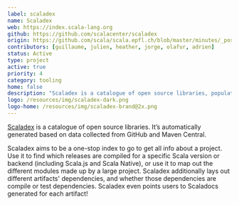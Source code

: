 ```yaml
---
label: scaladex
name: Scaladex
web: https://index.scala-lang.org
github: https://github.com/scalacenter/scaladex
origin: https://github.com/scala/scala.epfl.ch/blob/master/minutes/_posts/2016-06-06-may-9-2016.md#scala-center-activities
contributors: [guillaume, julien, heather, jorge, olafur, adrien]
status: Active
type: project
active: true
priority: 4
category: tooling
home: false
description: "Scaladex is a catalogue of open source libraries, populated with data from GitHub and Maven Central. Projects can use SEO for more relevant results."
logo: /resources/img/scaladex-dark.png
logo-home: /resources/img/scaladex-brand@2x.png
---
```

[Scaladex](https://index.scala-lang.org) is a catalogue of open source libraries. It’s automatically generated based on data collected from GitHub and Maven Central.

Scaladex aims to be a one-stop index to go to get all info about a project. Use it to find which releases are compiled for a specific Scala version or backend (including Scala.js and Scala Native), or use it to map out the different modules made up by a large project. Scaladex additionally lays out different artifacts' dependencies, and whether those dependencies are compile or test dependencies. Scaladex even points users to Scaladocs generated for each artifact!
